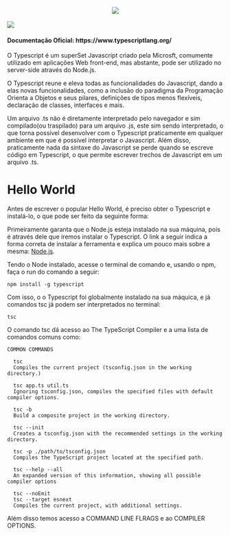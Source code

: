 <div align="center">
  <img src="https://user-images.githubusercontent.com/61476935/115933088-93e6e680-a464-11eb-99b6-d9ec509d03d1.png">
</div>
<br> 
<img src="https://img.shields.io/static/v1?label=TypeScript&message=Language&color=blue&style=for-the-badge&logo=TypeScript"/>

<h4>Documentação Oficial: https://www.typescriptlang.org/</h4>

O Typescript é um superSet Javascript criado pela Microsft, comumente utilizado em aplicações Web front-end, mas abstante, pode
ser utilizado no server-side através do Node.js.

O Typescript reune e eleva todas as funcionalidades do Javascript, dando a elas novas funcionalidades, como a inclusão do paradigma da Programação Orienta a Objetos e seus pilares, definições de tipos menos flexíveis, declaração de classes, interfaces e mais.

Um arquivo .ts não é diretamente interpretado pelo navegador e sim compilado(ou traspilado) para um arquivo .js, este sim sendo interpretado, o que torna possível desenvolver com o Typescript praticamente em qualquer ambiente em que é possível interpretar o Javascript. Além disso, praticamente nada da sintaxe do Javascript se perde quando se escreve código em Typescript, o que permite escrever trechos de Javascript em um arquivo .ts.


<h1>Hello World</h1>


Antes de escrever o popular Hello World, é preciso obter o Typescript e instalá-lo, o que pode ser feito da seguinte forma:

Primeiramente garanta que o Node.js esteja instalado na sua máquina, pois é através dele que iremos instalar o Typescript. O link a seguir indica a forma correta de instalar a ferramenta e explica um pouco mais sobre a mesma: [Node.js](https://github.com/VictorSantos12/Node.js).

Tendo o Node instalado, acesse o terminal de comando e, usando o npm, faça o run do comando a seguir:

    npm install -g typescript

Com isso, o o Typescript foi globalmente instalado na sua máquica, e já comandos tsc já podem ser interpretados no terminal:

    tsc

O comando tsc dá acesso ao The TypeScript Compiler e a uma lista de comandos comuns como:

    COMMON COMMANDS
    
      tsc
      Compiles the current project (tsconfig.json in the working directory.)
    
      tsc app.ts util.ts
      Ignoring tsconfig.json, compiles the specified files with default compiler options.
    
      tsc -b
      Build a composite project in the working directory.
    
      tsc --init
      Creates a tsconfig.json with the recommended settings in the working directory.
    
      tsc -p ./path/to/tsconfig.json
      Compiles the TypeScript project located at the specified path.
    
      tsc --help --all
      An expanded version of this information, showing all possible compiler options
    
      tsc --noEmit
      tsc --target esnext
      Compiles the current project, with additional settings.

Além disso temos acesso a COMMAND LINE FLRAGS e ao COMPILER OPTIONS.